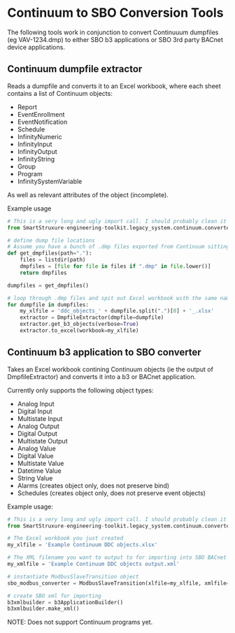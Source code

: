 # Continuum to SBO Conversion Tools

The following tools work in conjunction to convert Continuuum dumpfiles (eg VAV-1234.dmp) to either SBO b3 applications or SBO 3rd party BACnet device applications.

## Continuum dumpfile extractor
Reads a dumpfile and converts it to an Excel workbook, where each sheet contains a list of Continuum objects:
- Report
- EventEnrollment
- EventNotification
- Schedule
- InfinityNumeric
- InfinityInput
- InfinityOutput
- InfinityString
- Group
- Program
- InfinitySystemVariable

As well as relevant attributes of the object (incomplete).

Example usage

```python
# This is a very long and ugly import call. I should probably clean it up one day
from SmartStruxure-engineering-toolkit.legacy_system.continuum.converter import DmpfileExtractor

# define dump file locations
# Assume you have a bunch of .dmp files exported from Continuum sitting in the same directory
def get_dmpfiles(path="."):
	files = listdir(path)
	dmpfiles = [file for file in files if ".dmp" in file.lower()]
	return dmpfiles

dumpfiles = get_dmpfiles()

# loop through .dmp files and spit out Excel workbook with the same name
for dumpfile in dumpfiles:
	my_xlfile = 'ddc_objects_' + dumpfile.split(".")[0] + '_.xlsx'
	extractor = DmpfileExtractor(dmpfile=dumpfile)
	extractor.get_b3_objects(verbose=True)
	extractor.to_excel(workbook=my_xlfile)

```

## Continuum b3 application to SBO converter
Takes an Excel workbook contining Continuum objects (ie the output of DmpfileExtractor) and converts it into a b3 or BACnet application.

Currently only supports the following object types:
- Analog Input
- Digital Input
- Multistate Input
- Analog Output
- Digital Output
- Multistate Output
- Analog Value
- Digital Value
- Multistate Value
- Datetime Value
- String Value
- Alarms (creates object only, does not preserve bind)
- Schedules (creates object only, does not preserve event objects)

Example usage:

```python
# This is a very long and ugly import call. I should probably clean it up one day
from SmartStruxure-engineering-toolkit.legacy_system.continuum.converter import b3ApplicationBuilder

# The Excel workbook you just created
my_xlfile = 'Example Continuum DDC objects.xlsx'

# The XML filename you want to output to for importing into SBO BACnet device Application
my_xmlfile = 'Example Continuum DDC objects output.xml'

# instantiate ModbusSlaveTransition object
sbo_modbus_converter = ModbusSlaveTransition(xlfile=my_xlfile, xmlfile=my_xmlfile)

# create SBO xml for importing
b3xmlbuilder = b3ApplicationBuilder()
b3xmlbuilder.make_xml()

```

NOTE: Does not support Continuum programs yet.
